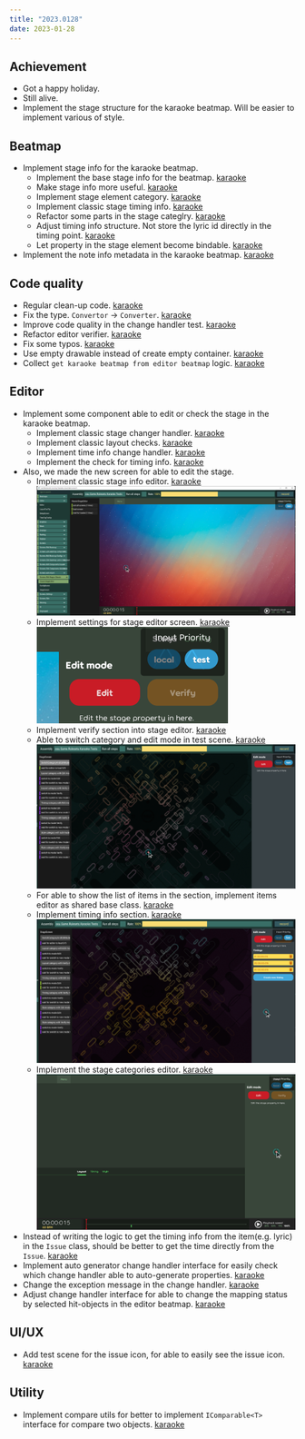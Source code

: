 ```yaml
---
title: "2023.0128"
date: 2023-01-28
---
```


## Achievement

- Got a happy holiday.
- Still alive.
- Implement the stage structure for the karaoke beatmap. Will be easier to implement various of style.

## Beatmap

- Implement stage info for the karaoke beatmap.
  - Implement the base stage info for the beatmap. [karaoke](#1821@andy840119)
  - Make stage info more useful. [karaoke](#1823@andy840119)
  - Implement stage element category. [karaoke](#1824@andy840119)
  - Implement classic stage timing info. [karaoke](#1830@andy840119)
  - Refactor some parts in the stage categlry. [karaoke](#1832@andy840119)
  - Adjust timing info structure. Not store the lyric id directly in the timing point. [karaoke](#1836@andy840119)
  - Let property in the stage element become bindable. [karaoke](#1858@andy840119)
- Implement the note info metadata in the karaoke beatmap. [karaoke](#1855@andy840119)

## Code quality

- Regular clean-up code. [karaoke](#1819@andy840119)
- Fix the type. `Convertor` -> `Converter`. [karaoke](#1820@andy840119)
- Improve code quality in the change handler test. [karaoke](#1822@andy840119)
- Refactor editor verifier. [karaoke](#1841@andy840119)
- Fix some typos. [karaoke](#1849@andy840119)
- Use empty drawable instead of create empty container. [karaoke](#1851@andy840119)
- Collect `get karaoke beatmap from editor beatmap` logic. [karaoke](#1854@andy840119)

## Editor

- Implement some component able to edit or check the stage in the karaoke beatmap.
  - Implement classic stage changer handler. [karaoke](#1825@andy840119)
  - Implement classic layout checks. [karaoke](#1826@andy840119)
  - Implement time info change handler. [karaoke](#1831@andy840119)
  - Implement the check for timing info. [karaoke](#1837@andy840119)
- Also, we made the new screen for able to edit the stage.
  - Implement classic stage info editor. [karaoke](#1839@andy840119)  
    ![](res/2023-01-29-15-02-21.png)
  - Implement settings for stage editor screen. [karaoke](#1840@andy840119)  
    ![](res/2023-01-29-15-02-54.png)
  - Implement verify section into stage editor. [karaoke](#1843@andy840119)
  - Able to switch category and edit mode in test scene. [karaoke](#1844@andy840119)  
    ![](res/2023-01-29-15-06-11.png)
  - For able to show the list of items in the section, implement items editor as shared base class. [karaoke](#1845@andy840119)
  - Implement timing info section. [karaoke](#1846@andy840119)  
    ![](res/2023-01-29-15-07-41.png)
  - Implement the stage categories editor. [karaoke](#1852@andy840119)  
    ![](res/2023-01-29-15-14-17.png)
- Instead of writing the logic to get the timing info from the item(e.g. lyric) in the `Issue` class, should be better to get the time directly from the `Issue`. [karaoke](#1842@andy840119)
- Implement auto generator change handler interface for easily check which change handler able to auto-generate properties. [karaoke](#1848@andy840119)
- Change the exception message in the change handler. [karaoke](#1856@andy840119)
- Adjust change handler interface for able to change the mapping status by selected hit-objects in the editor beatmap. [karaoke](#1859@andy840119)

## UI/UX

- Add test scene for the issue icon, for able to easily see the issue icon. [karaoke](#1827@andy840119)

## Utility

- Implement compare utils for better to implement `IComparable<T>` interface for compare two objects. [karaoke](#1857@andy840119)
